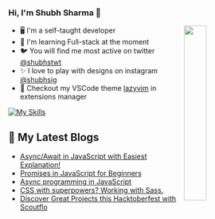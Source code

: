 ### Hi, I'm Shubh Sharma 👋

<img width="30%" align='right' src="https://i.giphy.com/media/10IEUy0f5V3WLu/giphy.webp">

<!-- Introduction -->
- 🖥 I'm a self-taught developer
- 🚀 I'm learning Full-stack at the moment
- 🐦 You will find me most active on twitter [@shubhstwt](https://twitter.com/shubhstwt)
- ✨ I love to play with designs on instagram [@shubhsig](https;//instagram.com/shubhsig)
- 🌈 Checkout my VSCode theme [lazyvim](https://marketplace.visualstudio.com/items?itemName=ShubhSharma.lazyvim-theme) in extensions manager

<!-- My Skills -->
[![My Skills](https://skillicons.dev/icons?i=js,nodejs,express,html,css,sass,bootstrap,tailwind,bash,git,figma,netlify,postman,mongodb,postgres,vscode&perline=8)](https://skillicons.dev)
  
<!-- My blogs -->
## 📕 My Latest Blogs
<!-- BLOG-POST-LIST:START -->
- [Async/Await in JavaScript with Easiest Explanation!](https://shubhsharma19.hashnode.dev/async-await-easiest-explanation)
- [Promises in JavaScript for Beginners](https://shubhsharma19.hashnode.dev/promises-for-beginners)
- [Async programming in JavaScript](https://shubhsharma19.hashnode.dev/async-programming-in-js)
- [CSS with superpowers? Working with Sass.](https://shubhsharma19.hashnode.dev/css-with-superpowers-sass)
- [Discover Great Projects this Hacktoberfest with Scoutflo](https://shubhsharma19.hashnode.dev/discover-great-projects-this-hacktoberfest-with-scoutflo)
<!-- BLOG-POST-LIST:END -->

